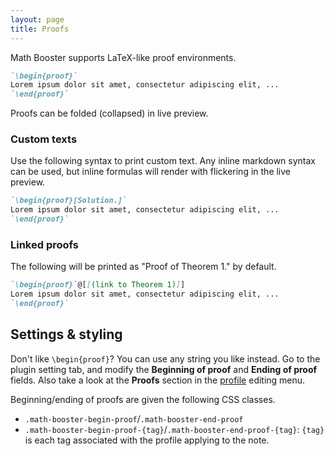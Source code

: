 ```yaml
---
layout: page
title: Proofs
---
```


Math Booster supports LaTeX-like proof environments.

```markdown
`\begin{proof}`
Lorem ipsum dolor sit amet, consectetur adipiscing elit, ...
`\end{proof}`
```

Proofs can be folded (collapsed) in live preview.

### Custom texts

Use the following syntax to print custom text. 
Any inline markdown syntax can be used, but inline formulas will render with flickering in the live preview.

```markdown
`\begin{proof}[Solution.]`
Lorem ipsum dolor sit amet, consectetur adipiscing elit, ...
`\end{proof}`
```

### Linked proofs

The following will be printed as "Proof of Theorem 1." by default.

```markdown
`\begin{proof}`@[[(link to Theorem 1)]]
Lorem ipsum dolor sit amet, consectetur adipiscing elit, ...
`\end{proof}`
```

## Settings & styling

Don't like `\begin{proof}`? You can use any string you like instead. Go to the plugin setting tab, and modify the **Beginning of proof** and **Ending of proof** fields. Also take a look at the **Proofs** section in the [profile](context-settings#profile) editing menu.

Beginning/ending of proofs are given the following CSS classes.

- `.math-booster-begin-proof`/`.math-booster-end-proof`
- `.math-booster-begin-proof-{tag}`/`.math-booster-end-proof-{tag}`: `{tag}` is each tag associated with the profile applying to the note.
